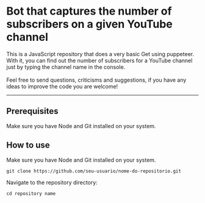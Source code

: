 # Bot that captures the number of subscribers on a given YouTube channel
<p>
This is a JavaScript repository that does a very basic Get using puppeteer. With it, you can find out the number of subscribers for a YouTube channel just by typing the channel name in the console.
<br>
<br>
Feel free to send questions, criticisms and suggestions, if you have any ideas to improve the code you are welcome!
</p>

---

## Prerequisites
<p>
Make sure you have Node and Git installed on your system.
</p>

## How to use
<p>
Make sure you have Node and Git installed on your system.
</p>

```
git clone https://github.com/seu-usuario/nome-do-repositorio.git
```

<p>
Navigate to the repository directory:
</p>

```
cd repository name
```
